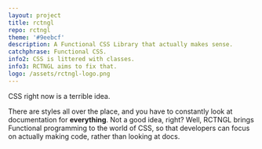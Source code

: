 ```yaml
---
layout: project
title: rctngl
repo: rctngl
theme: '#9eebcf'
description: A Functional CSS Library that actually makes sense.
catchphrase: Functional CSS.
info2: CSS is littered with classes.
info3: RCTNGL aims to fix that.
logo: /assets/rctngl-logo.png
---
```


CSS right now is a terrible idea.

 There are styles all over the place, and you have to constantly look at documentation for <b>everything</b>. Not a good idea, right? Well, RCTNGL brings Functional programming to the world of CSS, so that developers can focus on actually making code, rather than looking at docs.